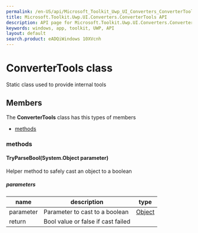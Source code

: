 ```yaml
---
permalink: /en-US/api/Microsoft_Toolkit_Uwp_UI_Converters_ConverterTools.htm
title: Microsoft.Toolkit.Uwp.UI.Converters.ConverterTools API 
description: API page for Microsoft.Toolkit.Uwp.UI.Converters.ConverterTools
keywords: windows, app, toolkit, UWP, API
layout: default
search.product: eADQiWindows 10XVcnh
---
```



# ConverterTools class

Static class used to provide internal tools

## Members

The **ConverterTools** class has this types of members

* [methods](#methods)

### methods

#### TryParseBool(System.Object parameter)

Helper method to safely cast an object to a boolean

##### parameters



| name | description | type || --- | --- | --- || parameter | Parameter to cast to a boolean | [Object](https://msdn.microsoft.com/library/windows/apps/System.Object) || return |Bool value or false if cast failed |